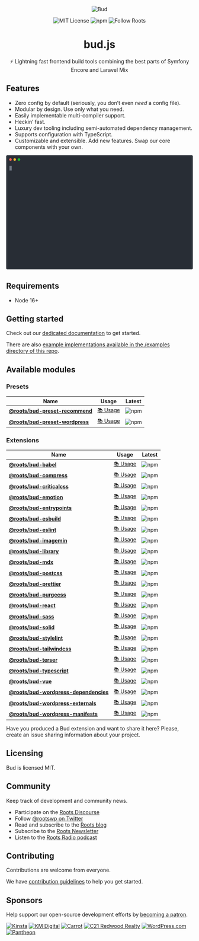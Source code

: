 <p align="center">
  <img src="https://cdn.roots.io/app/uploads/logo-bud.svg" height="100" alt="Bud" />
</p>

<p align="center">
  <img alt="MIT License" src="https://img.shields.io/github/license/roots/bud?color=%23525ddc&style=flat-square" /> <img alt="npm" src="https://img.shields.io/npm/v/@roots/bud.svg?color=%23525ddc&style=flat-square" /> <img alt="Follow Roots" src="https://img.shields.io/twitter/follow/rootswp.svg?color=%23525ddc&style=flat-square" />
</p>

<h1 align="center">
  <strong>bud.js</strong>
</h1>

<p align="center">
  ⚡️ Lightning fast frontend build tools combining the best parts of Symfony Encore and Laravel Mix
</p>

## Features

- Zero config by default (seriously, you don’t even _need_ a config file).
- Modular by design. Use only what you need.
- Easily implementable multi-compiler support.
- Heckin’ fast.
- Luxury dev tooling including semi-automated dependency management.
- Supports configuration with TypeScript.
- Customizable and extensible. Add new features. Swap our core components with your own.

![bud.js build](https://raw.githubusercontent.com/roots/bud/main/sources/docs/static/casts/babel-build--cache.svg)

## Requirements

- Node 16+

## Getting started

Check out our [dedicated documentation](https://budjs.netlify.app) to get started.

There are also [example implementations available in the /examples directory of this repo](https://github.com/roots/bud/tree/master/examples).

## Available modules

### Presets

| Name                                                                    | Usage                                                                         | Latest                                                                                                 |
| ----------------------------------------------------------------------- | ----------------------------------------------------------------------------- | ------------------------------------------------------------------------------------------------------ |
| [**@roots/bud-preset-recommend**](/sources/@roots/bud-preset-recommend) | [📚 Usage](https://budjs.netlify.app/extensions/presets/bud-preset-recommend) | ![npm](https://img.shields.io/npm/v/@roots/bud-preset-recommend.svg?color=%23525ddc&style=flat-square) |
| [**@roots/bud-preset-wordpress**](/sources/@roots/bud-preset-wordpress) | [📚 Usage](https://budjs.netlify.app/extensions/presets/bud-preset-wordpress) | ![npm](https://img.shields.io/npm/v/@roots/bud-preset-wordpress.svg?color=%23525ddc&style=flat-square) |

### Extensions

| Name                                                                                | Usage                                                                                 | Latest                                                                                                       |
| ----------------------------------------------------------------------------------- | ------------------------------------------------------------------------------------- | ------------------------------------------------------------------------------------------------------------ |
| [**@roots/bud-babel**](/sources/@roots/bud-babel)                                   | [📚 Usage](https://budjs.netlify.app/extensions/bud-babel/README.md)                  | ![npm](https://img.shields.io/npm/v/@roots/bud-babel.svg?color=%23525ddc&style=flat-square)                  |
| [**@roots/bud-compress**](/sources/@roots/bud-compress)                             | [📚 Usage](https://budjs.netlify.app/extensions/bud-compress/README.md)               | ![npm](https://img.shields.io/npm/v/@roots/bud-compress.svg?color=%23525ddc&style=flat-square)               |
| [**@roots/bud-criticalcss**](/sources/@roots/bud-criticalcss)                       | [📚 Usage](https://budjs.netlify.app/extensions/bud-criticalcss/README.md)            | ![npm](https://img.shields.io/npm/v/@roots/bud-criticalcss.svg?color=%23525ddc&style=flat-square)            |
| [**@roots/bud-emotion**](/sources/@roots/bud-emotion)                               | [📚 Usage](https://budjs.netlify.app/extensions/bud-emotion/README.md)                | ![npm](https://img.shields.io/npm/v/@roots/bud-emotion.svg?color=%23525ddc&style=flat-square)                |
| [**@roots/bud-entrypoints**](/sources/@roots/bud-entrypoints)                       | [📚 Usage](https://budjs.netlify.app/extensions/bud-entrypoints/README.md)            | ![npm](https://img.shields.io/npm/v/@roots/bud-entrypoints.svg?color=%23525ddc&style=flat-square)            |
| [**@roots/bud-esbuild**](/sources/@roots/bud-esbuild)                               | [📚 Usage](https://budjs.netlify.app/extensions/bud-esbuild/README.md)                | ![npm](https://img.shields.io/npm/v/@roots/bud-esbuild.svg?color=%23525ddc&style=flat-square)                |
| [**@roots/bud-eslint**](/sources/@roots/bud-eslint)                                 | [📚 Usage](https://budjs.netlify.app/extensions/bud-eslint/README.md)                 | ![npm](https://img.shields.io/npm/v/@roots/bud-eslint.svg?color=%23525ddc&style=flat-square)                 |
| [**@roots/bud-imagemin**](/sources/@roots/bud-imagemin)                             | [📚 Usage](https://budjs.netlify.app/extensions/bud-imagemin/README.md)               | ![npm](https://img.shields.io/npm/v/@roots/bud-imagemin.svg?color=%23525ddc&style=flat-square)               |
| [**@roots/bud-library**](/sources/@roots/bud-library)                               | [📚 Usage](https://budjs.netlify.app/extensions/bud-library/README.md)                | ![npm](https://img.shields.io/npm/v/@roots/bud-library.svg?color=%23525ddc&style=flat-square)                |
| [**@roots/bud-mdx**](/sources/@roots/bud-mdx)                                       | [📚 Usage](https://budjs.netlify.app/extensions/bud-mdx/README.md)                    | ![npm](https://img.shields.io/npm/v/@roots/bud-mdx.svg?color=%23525ddc&style=flat-square)                    |
| [**@roots/bud-postcss**](/sources/@roots/bud-postcss)                               | [📚 Usage](https://budjs.netlify.app/extensions/bud-postcss/README.md)                | ![npm](https://img.shields.io/npm/v/@roots/bud-postcss.svg?color=%23525ddc&style=flat-square)                |
| [**@roots/bud-prettier**](/sources/@roots/bud-prettier)                             | [📚 Usage](https://budjs.netlify.app/extensions/bud-prettier/README.md)               | ![npm](https://img.shields.io/npm/v/@roots/bud-prettier.svg?color=%23525ddc&style=flat-square)               |
| [**@roots/bud-purgecss**](/sources/@roots/bud-purgecss)                             | [📚 Usage](https://budjs.netlify.app/extensions/bud-purgecss/README.md)               | ![npm](https://img.shields.io/npm/v/@roots/bud-purgecss.svg?color=%23525ddc&style=flat-square)               |
| [**@roots/bud-react**](/sources/@roots/bud-react)                                   | [📚 Usage](https://budjs.netlify.app/extensions/bud-react/README.md)                  | ![npm](https://img.shields.io/npm/v/@roots/bud-react.svg?color=%23525ddc&style=flat-square)                  |
| [**@roots/bud-sass**](/sources/@roots/bud-sass)                                     | [📚 Usage](https://budjs.netlify.app/extensions/bud-sass/README.md)                   | ![npm](https://img.shields.io/npm/v/@roots/bud-sass.svg?color=%23525ddc&style=flat-square)                   |
| [**@roots/bud-solid**](/sources/@roots/bud-solid)                                   | [📚 Usage](https://budjs.netlify.app/extensions/bud-solid/README.md)                  | ![npm](https://img.shields.io/npm/v/@roots/bud-solid.svg?color=%23525ddc&style=flat-square)                  |
| [**@roots/bud-stylelint**](/sources/@roots/bud-stylelint)                           | [📚 Usage](https://budjs.netlify.app/extensions/bud-stylelint/README.md)              | ![npm](https://img.shields.io/npm/v/@roots/bud-stylelint.svg?color=%23525ddc&style=flat-square)              |
| [**@roots/bud-tailwindcss**](/sources/@roots/bud-tailwindcss)                       | [📚 Usage](https://budjs.netlify.app/extensions/bud-tailwindcss/README.md)            | ![npm](https://img.shields.io/npm/v/@roots/bud-tailwindcss.svg?color=%23525ddc&style=flat-square)            |
| [**@roots/bud-terser**](/sources/@roots/bud-terser)                                 | [📚 Usage](https://budjs.netlify.app/extensions/bud-terser/README.md)                 | ![npm](https://img.shields.io/npm/v/@roots/bud-terser.svg?color=%23525ddc&style=flat-square)                 |
| [**@roots/bud-typescript**](/sources/@roots/bud-typescript)                         | [📚 Usage](https://budjs.netlify.app/extensions/bud-typescript/README.md)             | ![npm](https://img.shields.io/npm/v/@roots/bud-typescript.svg?color=%23525ddc&style=flat-square)             |
| [**@roots/bud-vue**](/sources/@roots/bud-vue)                                       | [📚 Usage](https://budjs.netlify.app/extensions/bud-vue/README.md)                    | ![npm](https://img.shields.io/npm/v/@roots/bud-vue.svg?color=%23525ddc&style=flat-square)                    |
| [**@roots/bud-wordpress-dependencies**](/sources/@roots/bud-wordpress-dependencies) | [📚 Usage](https://budjs.netlify.app/extensions/bud-wordpress-dependencies/README.md) | ![npm](https://img.shields.io/npm/v/@roots/bud-wordpress-dependencies.svg?color=%23525ddc&style=flat-square) |
| [**@roots/bud-wordpress-externals**](/sources/@roots/bud-wordpress-externals)       | [📚 Usage](https://budjs.netlify.app/extensions/bud-wordpress-externals/README.md)    | ![npm](https://img.shields.io/npm/v/@roots/bud-wordpress-externals.svg?color=%23525ddc&style=flat-square)    |
| [**@roots/bud-wordpress-manifests**](/sources/@roots/bud-wordpress-manifests)       | [📚 Usage](https://budjs.netlify.app/extensions/bud-wordpress-manifests/README.md)    | ![npm](https://img.shields.io/npm/v/@roots/bud-wordpress-manifests.svg?color=%23525ddc&style=flat-square)    |

Have you produced a Bud extension and want to share it here? Please, create an issue sharing information about your project.

## Licensing

Bud is licensed MIT.

## Community

Keep track of development and community news.

- Participate on the [Roots Discourse](https://discourse.roots.io)
- Follow [@rootswp on Twitter](https://twitter.com/rootswp)
- Read and subscribe to the [Roots blog](https://roots.io/blog/)
- Subscribe to the [Roots Newsletter](https://roots.io/subscribe/)
- Listen to the [Roots Radio podcast](https://roots.io/podcast/)

## Contributing

Contributions are welcome from everyone.

We have [contribution guidelines](https://github.com/roots/guidelines/blob/master/CONTRIBUTING.md) to help you get started.

## Sponsors

Help support our open-source development efforts by [becoming a patron](https://www.patreon.com/rootsdev).

<a href="https://kinsta.com/?kaid=OFDHAJIXUDIV"><img src="https://cdn.roots.io/app/uploads/kinsta.svg" alt="Kinsta" width="200" height="150"/></a>
<a href="https://k-m.com/"><img src="https://cdn.roots.io/app/uploads/km-digital.svg" alt="KM Digital" width="200" height="150"/></a>
<a href="https://carrot.com/"><img src="https://cdn.roots.io/app/uploads/carrot.svg" alt="Carrot" width="200" height="150"/></a>
<a href="https://www.c21redwood.com/"><img src="https://cdn.roots.io/app/uploads/c21redwood.svg" alt="C21 Redwood Realty" width="200" height="150"/></a>
<a href="https://wordpress.com/"><img src="https://cdn.roots.io/app/uploads/wordpress.svg" alt="WordPress.com" width="200" height="150"/></a>
<a href="https://pantheon.io/"><img src="https://cdn.roots.io/app/uploads/pantheon.svg" alt="Pantheon" width="200" height="150"/></a>
